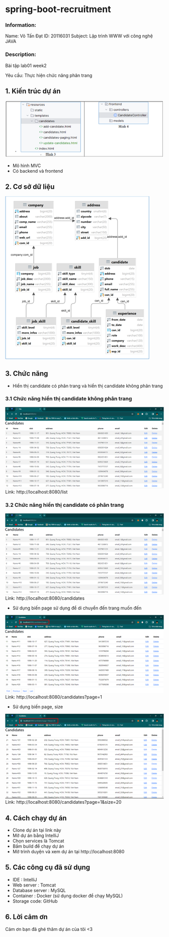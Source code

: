 # spring-boot-recruitment


### Information:

Name: Võ Tấn Đạt
ID: 20116031
Subject: Lập trình WWW với công nghệ JAVA

### Description:

Bài tập lab01 week2

Yêu cầu: Thực hiện chức năng phân trang

## 1. Kiến trúc dự án

![Alt text](./images/kientruc.png)

- Mô hình MVC
- Có backend và frontend

## 2. Cơ sở dữ liệu

![Alt text](./images/csdl.png)

## 3. Chức năng

- Hiển thị candidate có phân trang và hiển thị candidate không phân trang
### 3.1 Chức năng hiển thị candidate không phân trang
![Alt text](./images/no-paging.png)
Link: http://localhost:8080/list

### 3.2 Chức năng hiển thị candidate có phân trang
![Alt text](./images/no-paging.png)
Link: http://localhost:8080/candidates

- Sử dụng biến page sử dụng để di chuyển đến trang muốn đến

![img.png](./images/paging-with-page.png)
Link: http://localhost:8080/candidates?page=1

- Sử dụng biến page, size 

![img.png](./images/paging-with-page-size.png)
Link: http://localhost:8080/candidates?page=1&size=20
## 4. Cách chạy dự án

- Clone dự án tại link này
- Mở dự án bằng IntelliJ
- Chọn services là Tomcat
- Bấm build để chạy dự án
- Mở trình duyện và xem dự án tại http://localhost:8080

## 5. Các công cụ đã sử dụng

- IDE : IntelliJ
- Web server : Tomcat
- Database server : MySQL
- Container : Docker (sử dụng docker để chạy MySQL)
- Storage code: GitHub

## 6. Lời cảm ơn

Cảm ơn bạn đã ghé thăm dự án của tôi <3

